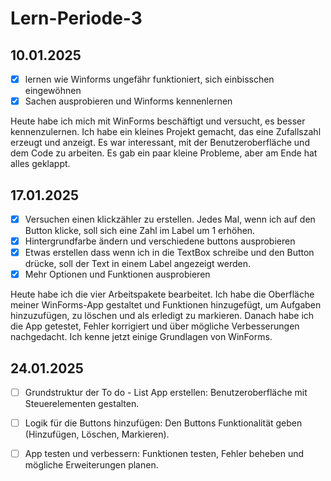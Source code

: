 # Lern-Periode-3

## 10.01.2025
- [x] lernen wie Winforms ungefähr funktioniert, sich einbisschen eingewöhnen
- [x] Sachen ausprobieren und Winforms kennenlernen

Heute habe ich mich mit WinForms beschäftigt und versucht, es besser kennenzulernen. Ich habe ein kleines Projekt gemacht, das eine Zufallszahl erzeugt und anzeigt. Es war interessant, mit der Benutzeroberfläche und dem Code zu arbeiten. Es gab ein paar kleine Probleme, aber am Ende hat alles geklappt. 

## 17.01.2025
- [x] Versuchen einen klickzähler zu erstellen. Jedes Mal, wenn ich auf den Button klicke, soll sich eine Zahl im Label um 1 erhöhen.
- [x] Hintergrundfarbe ändern und verschiedene buttons ausprobieren
- [x] Etwas erstellen dass wenn ich in die TextBox schreibe und den Button drücke, soll der Text in einem Label angezeigt werden.
- [x] Mehr Optionen und Funktionen ausprobieren

Heute habe ich die vier Arbeitspakete bearbeitet. Ich habe die Oberfläche meiner WinForms-App gestaltet und Funktionen hinzugefügt, um Aufgaben hinzuzufügen, zu löschen und als erledigt zu markieren. Danach habe ich die App getestet, Fehler korrigiert und über mögliche Verbesserungen nachgedacht. Ich kenne jetzt einige Grundlagen von WinForms.

## 24.01.2025
- [ ] Grundstruktur der To do - List App erstellen: Benutzeroberfläche mit Steuerelementen gestalten.
- [ ] Logik für die Buttons hinzufügen: Den Buttons Funktionalität geben (Hinzufügen, Löschen, Markieren).
- [ ] App testen und verbessern: Funktionen testen, Fehler beheben und mögliche Erweiterungen planen.
      
